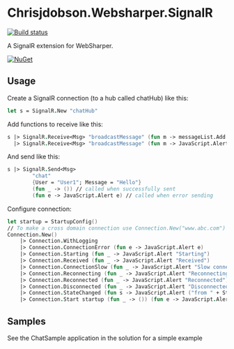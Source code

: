 Chrisjdobson.Websharper.SignalR
===============================

[![Build status](https://ci.appveyor.com/api/projects/status/6q6wyp87i1w2qhlj?svg=true)](https://ci.appveyor.com/project/ChrisDobby/chrisjdobson-websharper-signalr)

A SignalR extension for WebSharper.

[![NuGet](http://img.shields.io/badge/NuGet-0.3%20alpha-orange.svg?style=flat)](http://www.nuget.org/packages/chrisjdobson.WebSharper.SignalR/)

## Usage ##

Create a SignalR connection (to a hub called chatHub) like this:

``` fsharp
let s = SignalR.New "chatHub"
```

Add functions to receive like this:

``` fsharp
s |> SignalR.Receive<Msg> "broadcastMessage" (fun m -> messageList.Add m)
  |> SignalR.Receive<Msg> "broadcastMessage" (fun m -> JavaScript.Alert "Message Received")
```

And send like this:

``` fsharp
s |> SignalR.Send<Msg> 
		"chat" 
		{User = "User1"; Message = "Hello"}
        (fun _ -> ()) // called when successfully sent
        (fun e -> JavaScript.Alert e) // called when error sending
```

Configure connection:

``` fsharp
let startup = StartupConfig()
// To make a cross domain connection use Connection.New("www.abc.com")
Connection.New() 
    |> Connection.WithLogging
    |> Connection.ConnectionError (fun e -> JavaScript.Alert e)
    |> Connection.Starting (fun _ -> JavaScript.Alert "Starting")
    |> Connection.Received (fun _ -> JavaScript.Alert "Received")
    |> Connection.ConnectionSlow (fun _ -> JavaScript.Alert "Slow connection")
    |> Connection.Reconnecting (fun _ -> JavaScript.Alert "Reconnecting")
    |> Connection.Reconnected (fun _ -> JavaScript.Alert "Reconnected")
    |> Connection.Disconnected (fun _ -> JavaScript.Alert "Disconnected")
	|> Connection.StateChanged (fun s -> JavaScript.Alert ("from " + StateText s.oldState + " to " + StateText s.newState))
    |> Connection.Start startup (fun _ -> ()) (fun e -> JavaScript.Alert ("connection error: " + e))
```

## Samples ##

See the ChatSample application in the solution for a simple example
